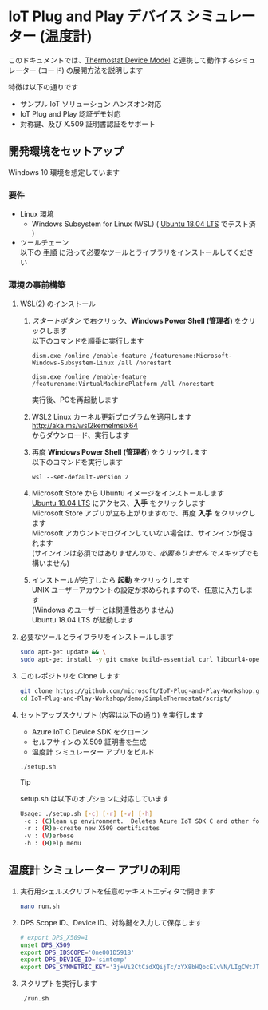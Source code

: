 # IoT Plug and Play デバイス シミュレーター (温度計)

このドキュメントでは、[Thermostat Device Model](https://github.com/Azure/iot-plugandplay-models/blob/main/dtmi/com/example/thermostat-1.json) と連携して動作するシミュレーター (コード) の展開方法を説明します

特徴は以下の通りです  
- サンプル IoT ソリューション ハンズオン対応  
- IoT Plug and Play 認証デモ対応  
- 対称鍵、及び X.509 証明書認証をサポート  

## 開発環境をセットアップ  
Windows 10 環境を想定しています

### 要件

- Linux 環境  
    - Windows Subsystem for Linux (WSL) ( [Ubuntu 18.04 LTS](https://www.microsoft.com/ja-jp/p/ubuntu-1804-lts/9n9tngvndl3q) でテスト済 )  
- ツールチェーン   
以下の [手順](#install-pre-requisite) に沿って必要なツールとライブラリをインストールしてください

### 環境の事前構築
1. WSL(2) のインストール
    1. *スタートボタン* で右クリック、**Windows Power Shell (管理者)** をクリックします  
    以下のコマンドを順番に実行します  
        ``` Windows Power Shell
        dism.exe /online /enable-feature /featurename:Microsoft-Windows-Subsystem-Linux /all /norestart  

        dism.exe /online /enable-feature /featurename:VirtualMachinePlatform /all /norestart  
        ```
        実行後、PCを再起動します
    1. WSL2 Linux カーネル更新プログラムを適用します  
    http://aka.ms/wsl2kernelmsix64  
    からダウンロード、実行します  
    1. 再度 **Windows Power Shell (管理者)** をクリックします  
    以下のコマンドを実行します  
        ``` Windows Power Shell
        wsl --set-default-version 2   
        ```
    1. Microsoft Store から Ubuntu イメージをインストールします  
    [Ubuntu 18.04 LTS](https://www.microsoft.com/ja-jp/p/ubuntu-1804-lts/9n9tngvndl3q) にアクセス、**入手** をクリックします  
    Microsoft Store アプリが立ち上がりますので、再度 **入手** をクリックします  
    Microsoft アカウントでログインしていない場合は、サインインが促されます  
    (サインインは必須ではありませんので、*必要ありません* でスキップでも構いません)  

    1. インストールが完了したら **起動** をクリックします  
    UNIX ユーザーアカウントの設定が求められますので、任意に入力します  
    (Windows のユーザーとは関連性ありません)  
    Ubuntu 18.04 LTS が起動します  

1. 必要なツールとライブラリをインストールします
    ```bash
    sudo apt-get update && \
    sudo apt-get install -y git cmake build-essential curl libcurl4-openssl-dev libssl-dev uuid-dev
    ```  
1. このレポジトリを Clone します
    ```bash
    git clone https://github.com/microsoft/IoT-Plug-and-Play-Workshop.git && \
    cd IoT-Plug-and-Play-Workshop/demo/SimpleThermostat/script/
    ```  
1. セットアップスクリプト (内容は以下の通り) を実行します  
    - Azure IoT C Device SDK をクローン  
    - セルフサインの X.509 証明書を生成  
    - 温度計 シミュレーター アプリをビルド  

    ```bash
    ./setup.sh
    ```

    > [!TIP]  
    > setup.sh は以下のオプションに対応しています  
    >
    > ```bash
    > Usage: ./setup.sh [-c] [-r] [-v] [-h]
    >  -c : (C)lean up environment.  Deletes Azure IoT SDK C and other folders and files
    >  -r : (R)e-create new X509 certificates
    >  -v : (V)erbose
    >  -h : (H)elp menu
    >```

## 温度計 シミュレーター アプリの利用  

1. 実行用シェルスクリプトを任意のテキストエディタで開きます  
    ```bash
    nano run.sh  
    ```
1. DPS Scope ID、Device ID、対称鍵を入力して保存します
    ```bash
    # export DPS_X509=1
    unset DPS_X509
    export DPS_IDSCOPE='0ne001D591B'
    export DPS_DEVICE_ID='simtemp'
    export DPS_SYMMETRIC_KEY='3j+Vi2CtCidXQijTc/zYX8bHQbcE1vVN/LIgCWtJT8Q='
    ```  
1. スクリプトを実行します
    ```bash
    ./run.sh  
    ```  
    
